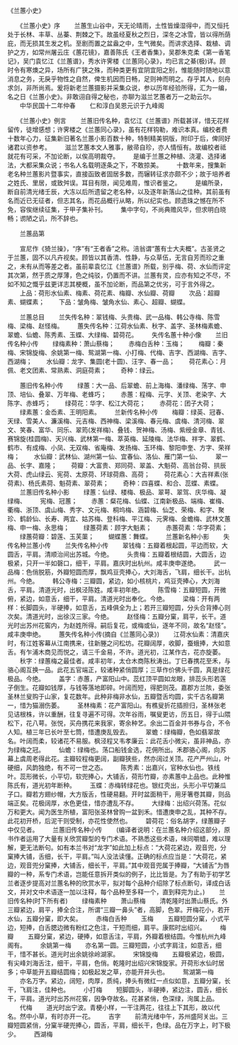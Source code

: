<!-- { "loadSidebar": true } -->
《兰蕙小史》

　　《兰蕙小史》序
　　兰蕙生山谷中，天无论晴雨，土性皆燥湿得中，而又恒托处于长林、丰草、丛蓁、荆棘之下。故虽经夏秋之烈日，深冬之冰雪，皆以得所荫庇，而无损其生发之机。至剧而置之盆盎之中，生气微矣。而讲求选择、栽植、调护之方，如常州屠云庄《蕙花镜》，嘉善陈氏《王者香集》，吴郡朱克柔《第一香笔记》，吴门袁忆江《兰蕙谱》，秀水许霁楼《兰蕙同心录》，均已言之綦(极)详。顾时令有寒燠之异，场所有广狭之殊，而种类更有宜阴宜阳之别，惟能随时随地以意消息之务，无戾乎物性之自然，俾生机因而日畅，足则神而明之。存乎其人，刻舟求剑，非所尚焉。爰将新老兰蕙摄影并采集众说，参以历年经验所得，汇为一编，名之日《兰蕙小史》。非敢诩自得之秘也，亦聊为滋兰艺蕙者万一之助云尔。
　　中华民国十二年仲春
　　仁和淳白吴恩元识于九峰阁

　　《兰蕙小史》例言
　　兰蕙旧传名种，袁忆江《兰蕙谱》所载甚详，惜无花样留传，徒增感想；许霁楼之《兰蕙同心录》，虽有花样钩勒，难识本真。编校者费十数年心力，征集新旧著名兰蕙小影百数十种，特制精美铜版，附印于后，俾同好诸君以资参考。
　　滋兰艺蕙本文人雅事，敝帚自珍，亦人情恒有。故编校者祗就花有可采，不加论断，以俟高明裁夺。
　　是编于兰蕙之种植、浇灌、选择诸法，大都采集众说；书名人名载明逐条之下，不敢掠美。
　　十数年来，搜集新老名种兰蕙影片暨事实，直接函致者固居多数，而辗转征求亦颇不少；故于培养者之姓氏、里居，或致舛误。耳目有限，闻见难周，惟识者鉴之。
　　是编所录，断自前清光绪壬辰，大冻以后所遗留之老名种，以及逐年新落山之佳种。其前虽有名而近已无征者，但志其名，而花品概行从略，所以纪实也。顾遗珠之憾在所不免，容俟继续征集，于甲子集补刊。
　　集中字句，不尚典赡风华，但求明白晓畅；谫陋之讥，所不辞也。

　　兰蕙品第

　　宣尼作《猗兰操》，“序”有“王者香”之称。涪翁谓“蕙有士大夫概”。古圣贤之于兰蕙，固不以凡卉视矣。顾皆以其香清、性静，与众草伍，无言自芳而珍之重之，未有从而等差之者。虽前辈袁忆江《兰蕙谱》所载，别乎梅、荷、水仙而评定其次第，然于质之厚薄，色之纯驳，仍置而不讲。兰蕙有灵，应亦有知之不尽，不如不知之慨乎兹更详志其梗概，虽不加论断，而品第之优劣，可于言外得之。
　　上品：荷形水仙素、梅素、荷花素、梅瓣、水仙瓣、荷瓣
　　次品：超瓣素、蝴蝶素；
　　下品：皱角梅、皱角水仙、素心、超瓣、蝴蝶。

　　兰蕙总目
　　兰失传名种：翠钱梅、头贵梅、武一品梅、韩公寺梅、陈雪梅、梁梅、赵怪梅。
　　蕙失传名种：江荷水仙素、秋字、盖字、圣林梅素蟾、翠蟾、仙蟾、陈秀素、玉蝶、大绿梅、碧荷花。
　　失传名蕙十种小像
　　兰旧传名种小传
　　绿梅素种：萧山蔡梅；
　　赤梅白舌种：玉梅；
　　梅瓣：秦梅、宋锦旋梅、余姚第一梅、鸳湖第一梅、小打梅、代梅、吉字、西湖梅、吉字、西湖梅；
　　水仙瓣：龙字、集圆(老十圆)、汪字、春一品；
　　荷花素心：月佩、老文团素、常熟素、洞庭荷素；
　　奇种：绿云。

　　蕙旧传名种小传
　　绿蕙：大一品、后翠蟾、前上海梅、潘绿梅、荡字、申顶、培仙、叠翠、万年梅、老蜂巧；
　　赤蕙：程梅、元字、关顶、老染字、大陈字、赤蜂巧；
　　绿荷花：华字、松江大荷花；
　　赤荷花：团子大荷；
　　绿素蕙：金岙素、王明阳素。
　　兰新传名种小传
　　梅瓣：绿英、冠春、天绿、雪美人、濂溪梅、元吉梅、西神梅、梁溪梅、春元梅、虞梅、清河梅、翠文、笑春、富华、同乐、翠筠(发祥梅)、叠钱、贺神梅、汤梅、紫绶金章、青钱、赛锦旋(桂圆梅)、天兴梅、武林第一梅、萃英梅、延陵梅、法华梅、祥字、翠鹤、鹤市、有成梅、小凤、无双梅、省庵梅、发扬梅、玉环梅、黎阳申奎、方字、荣祥梅；
　　水仙瓣：武林仙、湖州第一仙、宜春仙、洛仙、雁门第一仙、
　　翠一品、长字、嘉隆；
　　荷瓣：大富贵、郑同荷、翠盖、大魁荷、高翁台荷、拱辰大荷、虎山绿云、宪荷、太原荷、环球荷鼎、高荷；
　　荷花素心：大吉祥素(张荷素)、杨氏素荷、魁荷素、翠荷素；
　　奇种：四喜蝶、和合、蕊蝶、素蝶。
　　兰蕙旧传名种小影
　　绿蕙：仙绿、楼梅、极品、翠萼、翠驾、庆华梅、凝绿梅、
　　宪梅、冠蕙；
　　赤蕙：粲花梅、仙蝶、江南新极品、端梅、崔梅、衢梅、浙顶、虞山梅、秀字、文元梅、桐坞梅、涵碧梅、仙芝、荣梅、和字、聚珍、鹤龄仙、长寿、两宜、姑苏梅、登科梅、平江梅、元霁梅、金蟾梅、武林文蕙梅、申一梅、永思梅；
　　绿蕙荷素：顾字大魁素；
　　赤蕙荷素：华字荷素；
　　绿蕙荷瓣：碧莲、玉芙蕖；
　　蝴蝶蕙：舞蝶。
　　兰蕙新名种小影
　　失传名种兰蕙小传
　　兰失传名种小传
　　翠钱梅：五瓣着根起圆，平边而软，大圆舌，平肩。清顺治间出苏城。今绝。
　　头贵梅：五瓣着根结圆，大圆舌，边极紧，只开一半如磬口，细干，平肩。嘉庆时出杭州。咸丰庚申遂绝。
　　武一品梅：色俏脱筋，外瓣短圆而厚，飘鸡豆壳捧心，大刘海舌，飞肩，细长干。出杭州。今绝。
　　韩公寺梅：三瓣圆，紧边，如小核桃片，鸡豆壳捧心，大刘海舌，平肩。清道光时，出枫泾陈姓。咸丰初年绝。
　　陈雪梅：五瓣短圆，开微俯，紧边，如意舌，细干，平肩。清道光时出奉化。今绝。
　　梁梅：开有两样：长脚圆头，半硬捧，如意舌，五峰俱全为上；若开三瓣短圆，分头合背捧心则次矣。清道光时，出徐汉三家。今绝。
　　赵怪梅：五瓣分窠，肩平，长干。道光时出苏州花窖内，为赵姓所得。嗣后复花，或梅或仙，逐年不同，故名“赵怪”。咸丰庚申绝。
　　蕙失传名种小传(摘自《兰蕙同心录》)
　　江荷水仙素：清嘉庆时，有江姓客幕从江南携来，往新塍之问松坊。花瓣阔厚，收脚，蚕蛾捧，大如意舌。有乍浦木商见而悦之，请三千金易，不许。道光初，江某作古，花亦旋萎。
　　秋字：绿蕙梅之最佳者。咸丰初年，太仓木商陈秋涛出。丁巳春携花至禾，与骆心阁互换一品。此花五官端正，较诸种紧俏圆厚；三草作价佛头千圆，真是绿花极品。今绝。
　　盖字：赤蕙，产富阳山中。蕊红顶平圆如龙眼，排蕊头形若莲子倒生。花瓣如钱厚，与钱等落地即碎。叶阔而短，得肥则茂。嘉郡方兰陔，委张圣林兰叟购于山家，复花数年。此种非梅非水仙，五瓣暨舌均圆，实千古名瓣第一，惜为猫溺伤萎。
　　圣林梅素：花产富阳山。有樵叟折花插担归，圣林张老见诘根株，许以重酬，往复寻遍不可得。次年谷雨，嘱叟更访，历五日，得于山隈松下，花八萼。张悦，买舟携花来我家，寄余种艺。余出二百金并书券与合，不令人知。植三年已长叶至七筒，惜遭庚乱毁去。
　　翠蟾：绿梅瓣，色如翡翠故名。叶阔而柔，较诸花不易服。枫泾程又韦孝廉云：此花舌小微尖，虽非神品，亦为绿梅之冠。
　　仙蟾：绿梅也。荡口船钱金选，花佣所出。禾郡骆心阁，向苏幕上虞周老得此花。主瓣较程梅更阔，副瓣狭些，然亦阔过关顶。花产严州山，叶硬细，风韵独绝，有不可一世之态。
　　陈秀素：出嘉兴，官种水仙也。铁线叶。蕊形微长，小平切，软兜捧心，大铺舌，荷形竹瓣，亦素蕙中上品也。此种惟陈氏有，道光初年断种。
　　玉蝶：赤梅转绿花也。银红壳出，头形小平切兼瓜子口。瓣若方翅纱帽，大方版舌，性硬易翻。开时盆面稍干，用牙箸卷其瓣，则品端正矣。花极阔厚，水色更佳，惜亦遭乱不存。
　　大绿梅：出绍兴荷荡。花似万和更大。闻为医生所植，富阳张圣林曾购一盆到禾。惜遭庚申之乱，其种不存。此花初开桥，后泥干则受制，亦花性使然也。
　　碧荷花：俗名胡字，绿蕙瓣子中仅见者。
　　兰蕙旧传名种小传
　　(编译者说明：在兰蕙名种介绍这部分，原书作者运用了大量有关欣赏瓣型的专门术语。不熟悉这些术语，味同嚼蜡，难以理解，更无法断句。如有本兰书对“龙字”如此加上标点：“大荷花紧边，观音兜，分窠捧大铺，舌细，长干，平肩。”叫人没法读懂。正确的标点应当是：“大荷花，紧边，观音兜分窠捧，大铺舌，细长干，平肩。”其中观音兜属于捧瓣，“大铺舌”为唇瓣的一种，系专门术语，岂能任意拆开类似的例子，比比皆是。为了有助于初学艺兰者逐步提高对兰蕙名种的欣赏水平，拟对每个品种介绍除了标点断句，译成白话文，并对文中术语逐一加以注释，每个品种至多释一个，直到释完为止。)
　　兰旧传名种(时下所有者)
　　绿梅素种
　　萧山蔡梅
　　清乾隆时出萧山蔡氏。外三瓣紧边，肩平，捧全合注，所谓“三瓣一鼻头”者，高脚，色翠。开梅花小，若开水仙，五瓣分窠，即大矣。
　　赤梅白舌种
　　玉梅
　　五瓣短圆分窠，小式平边，短捧，白舌腮边微有粉红之色注，干短而细，肩平。康熙时出绍兴。
　　梅　　瓣
　　五瓣分窠，紧边，硬捧，如意舌注，平肩，外瓣着根结圆。今惟杭州九峰阁有。
　　余姚第一梅
　　亦名第一圆。三瓣短圆，小式字肩注，如意舌，细干，惜不甚长。道光时出余姚徐岭湖家。
　　宋锦旋梅
　　五瓣极紧边，极圆，有尖峰刘海舌注，细干，平肩，色俏。乾隆时出绍兴宋锦旋家。开荷形水仙时居多；中草能开五瓣结圆梅；如极起发之草，亦能开并头也。
　　鸳湖第一梅
　　亦名万字。紧边，阔短，肉厚，质纯，捧头有微红一点似如意，五瓣分窠，长干，飞肩注，佳种也。
　　小打梅
　　短脚圆头，半硬捧，紧边注，圆舌，细长干，平肩。道光时出苏州花窖，因争夺故名。花甚紧俏，色深绿，洵属上品。
　　代梅
　　道光时出宁波。青梗小样，一干注两花，往往上下其形，故以代名。然中小草，有时亦开一花。
　　吉字
　　前清光绪中午，苏州盛阿关出。三瓣短圆紧俏，分窠半硬兜捧心，圆舌，平肩，细长干，色绿。品在万字上，时下极少。
　　西湖梅
